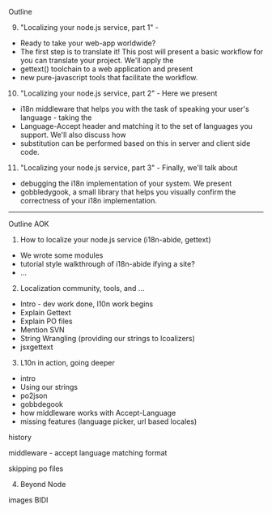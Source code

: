 
Outline

9. "Localizing your node.js service, part 1" -
* Ready to take your web-app worldwide?
* The first step is to translate it!  This post will present a basic workflow for you can translate your project.  We'll apply the
* gettext() toolchain to a web application and present
* new pure-javascript tools that facilitate the workflow.

10. "Localizing your node.js service, part 2" - Here we present
* i18n middleware that helps you with the task of speaking your user's language - taking the
* Language-Accept header and matching it to the set of languages you support.  We'll also discuss how
* substitution can be performed based on this in server and client side code.

11. "Localizing your node.js service, part 3" - Finally, we'll talk about
* debugging the i18n implementation of your system.  We present
* gobbledygook, a small library that helps you visually confirm the correctness of your i18n implementation.

-------
Outline AOK

1) How to localize your node.js service
(i18n-abide, gettext)
* We wrote some modules
* tutorial style walkthrough of i18n-abide ifying a site?
* ...

2) Localization community, tools, and ...
* Intro - dev work done, l10n work begins
* Explain Gettext
* Explain PO files
* Mention SVN
* String Wrangling (providing our strings to lcoalizers)
* jsxgettext

3)  L10n in action, going deeper
* intro
* Using our strings
* po2json
* gobbdegook
* how middleware works with Accept-Language
* missing features (language picker, url based locales)

history

middleware - accept language matching
format

skipping po files

4) Beyond Node

images
BIDI
